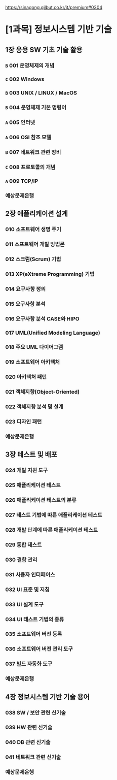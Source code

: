 https://sinagong.gilbut.co.kr/it/premium#0304

# [1과목] 정보시스템 기반 기술
## 1장 응용 SW 기초 기술 활용
### `B` 001 운영체제의 개념
### `C` 002 Windows
### `B` 003 UNIX / LINUX / MacOS
### `B` 004 운영체제 기본 명령어
### `A` 005 인터넷
### `A` 006 OSI 참조 모델
### `B` 007 네트워크 관련 장비
### `C` 008 프로토콜의 개념
### `A` 009 TCP/IP
### 예상문제은행


## 2장 애플리케이션 설계

### 010 소프트웨어 생명 주기
### 011 소프트웨어 개발 방법론
### 012 스크럼(Scrum) 기법
### 013 XP(eXtreme Programming) 기법
### 014 요구사항 정의
### 015 요구사항 분석
### 016 요구사항 분석 CASE와 HIPO
### 017 UML(Unified Modeling Language)
### 018 주요 UML 다이어그램
### 019 소프트웨어 아키텍처
### 020 아키텍처 패턴
### 021 객체지향(Object-Oriented)
### 022 객체지향 분석 및 설계
### 023 디자인 패턴
### 예상문제은행

## 3장 테스트 및 배포

### 024 개발 지원 도구
### 025 애플리케이션 테스트
### 026 애플리케이션 테스트의 분류
### 027 테스트 기법에 따른 애플리케이션 테스트
### 028 개발 단계에 따른 애플리케이션 테스트
### 029 통합 테스트
### 030 결함 관리
### 031 사용자 인터페이스
### 032 UI 표준 및 지침
### 033 UI 설계 도구
### 034 UI 테스트 기법의 종류
### 035 소프트웨어 버전 등록
### 036 소프트웨어 버전 관리 도구
### 037 빌드 자동화 도구
### 예상문제은행

## 4장 정보시스템 기반 기술 용어

### 038 SW / 보안 관련 신기술
### 039 HW 관련 신기술
### 040 DB 관련 신기술
### 041 네트워크 관련 신기술
### 예상문제은행
